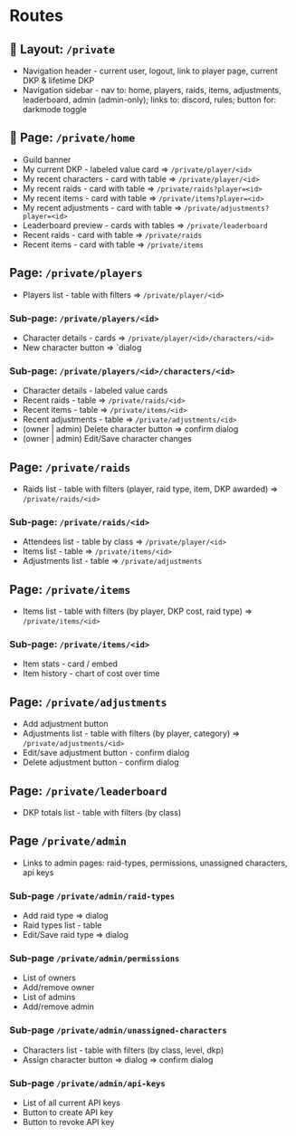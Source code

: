 # Routes

## 🚧 Layout: `/private`

- Navigation header - current user, logout, link to player page, current DKP & lifetime DKP
- Navigation sidebar - nav to: home, players, raids, items, adjustments, leaderboard, admin (admin-only); links to: discord, rules; button for: darkmode toggle

## 🚧 Page: `/private/home`

- Guild banner
- My current DKP - labeled value card => `/private/player/<id>`
- My recent characters - card with table => `/private/player/<id>`
- My recent raids - card with table => `/private/raids?player=<id>`
- My recent items - card with table => `/private/items?player=<id>`
- My recent adjustments - card with table => `/private/adjustments?player=<id>`
- Leaderboard preview - cards with tables => `/private/leaderboard`
- Recent raids - card with table => `/private/raids`
- Recent items - card with table => `/private/items`

## Page: `/private/players`

- Players list - table with filters => `/private/player/<id>`

### Sub-page: `/private/players/<id>`

- Character details - cards => `/private/player/<id>/characters/<id>`
- New character button => `dialog

### Sub-page: `/private/players/<id>/characters/<id>`

- Character details - labeled value cards
- Recent raids - table => `/private/raids/<id>`
- Recent items - table => `/private/items/<id>`
- Recent adjustments - table => `/private/adjustments/<id>`
- (owner | admin) Delete character button => confirm dialog
- (owner | admin) Edit/Save character changes

## Page: `/private/raids`

- Raids list - table with filters (player, raid type, item, DKP awarded) => `/private/raids/<id>`

### Sub-page: `/private/raids/<id>`

- Attendees list - table by class => `/private/player/<id>`
- Items list - table => `/private/items/<id>`
- Adjustments list - table => `/private/adjustments`

## Page: `/private/items`

- Items list - table with filters (by player, DKP cost, raid type) => `/private/items/<id>`

### Sub-page: `/private/items/<id>`

- Item stats - card / embed
- Item history - chart of cost over time

## Page: `/private/adjustments`

- Add adjustment button
- Adjustments list - table with filters (by player, category) => `/private/adjustments/<id>`
- Edit/save adjustment button - confirm dialog
- Delete adjustment button - confirm dialog

## Page: `/private/leaderboard`

- DKP totals list - table with filters (by class)

## Page `/private/admin`

- Links to admin pages: raid-types, permissions, unassigned characters, api keys

### Sub-page `/private/admin/raid-types`

- Add raid type => dialog
- Raid types list - table
- Edit/Save raid type => dialog

### Sub-page `/private/admin/permissions`

- List of owners
- Add/remove owner
- List of admins
- Add/remove admin

### Sub-page `/private/admin/unassigned-characters`

- Characters list - table with filters (by class, level, dkp)
- Assign character button => dialog => confirm dialog

### Sub-page `/private/admin/api-keys`

- List of all current API keys
- Button to create API key
- Button to revoke API key

